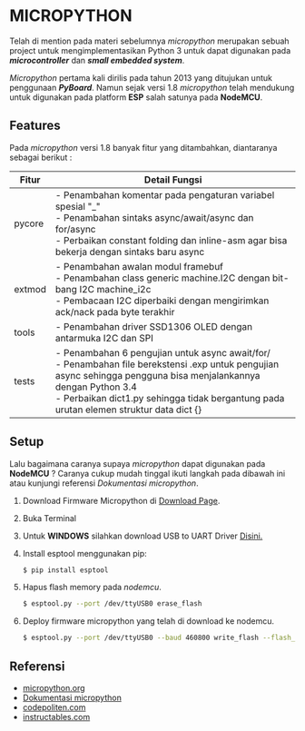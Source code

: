 # MICROPYTHON

Telah di mention pada materi sebelumnya *micropython* merupakan sebuah project untuk mengimplementasikan Python 3 untuk dapat digunakan pada ***microcontroller*** dan ***small embedded system***.

*Micropython* pertama kali dirilis pada tahun 2013 yang ditujukan untuk penggunaan ***PyBoard***. Namun sejak versi 1.8 *micropython* telah mendukung untuk digunakan pada platform **ESP** salah satunya pada **NodeMCU**.



## Features

Pada *micropython* versi 1.8 banyak fitur yang ditambahkan, diantaranya sebagai berikut :

| Fitur  | Detail Fungsi                                                |
| ------ | ------------------------------------------------------------ |
| pycore | - Penambahan komentar pada pengaturan variabel spesial "_" <br />- Penambahan sintaks async/await/async dan for/async <br />- Perbaikan constant folding dan inline-asm agar bisa bekerja dengan sintaks baru async |
| extmod | - Penambahan awalan modul framebuf <br />- Penambahan class generic machine.I2C dengan bit-bang I2C machine_i2c<br />- Pembacaan I2C diperbaiki dengan mengirimkan ack/nack pada byte terakhir |
| tools  | - Penambahan driver SSD1306 OLED dengan antarmuka I2C dan SPI |
| tests  | - Penambahan 6 pengujian untuk async await/for/ <br />- Penambahan file berekstensi .exp untuk pengujian async sehingga pengguna bisa menjalankannya dengan Python 3.4 <br />- Perbaikan dict1.py sehingga tidak bergantung pada urutan elemen struktur data dict {} |



## Setup

Lalu bagaimana caranya supaya *micropython* dapat digunakan pada **NodeMCU** ? Caranya cukup mudah tinggal ikuti langkah pada dibawah ini atau kunjungi referensi *Dokumentasi micropython*.

1. Download Firmware Micropython di [Download Page](http://micropython.org/download#esp8266).

2. Buka Terminal

3. Untuk **WINDOWS** silahkan download USB to UART Driver [Disini.](https://www.silabs.com/products/development-tools/software/usb-to-uart-bridge-vcp-drivers.)

4. Install esptool menggunakan pip:

   ```bash
   $ pip install esptool
   ```

   

5. Hapus flash memory pada *nodemcu*.

   ```bash
   $ esptool.py --port /dev/ttyUSB0 erase_flash
   ```

   

6. Deploy firmware micropython yang telah di download ke nodemcu.

   ```bash
   $ esptool.py --port /dev/ttyUSB0 --baud 460800 write_flash --flash_size=detect -fm dio 0 esp8266-20170108-v1.8.7.bin
   ```





## Referensi

- [micropython.org](https://micropython.org/)
- [Dokumentasi micropython](https://docs.micropython.org/)
- [codepoliten.com](https://www.codepolitan.com/micropython-1-8-telah-rilis-dukungan-pertama-micropython-untuk-esp8266)
- [instructables.com](https://www.instructables.com/id/Getting-Started-With-MicroPython-on-the-ESP8266/)